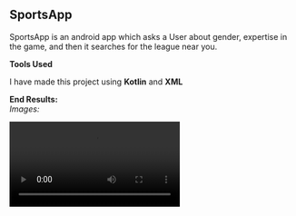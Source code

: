 
## SportsApp

SportsApp is an android app which asks a User about gender, expertise in the game, and then it searches for the league near you.

**Tools Used** 

I have made this project using **Kotlin** and **XML**

**End Results:** <br>
*Images:*

![Output](Result.mp4)


